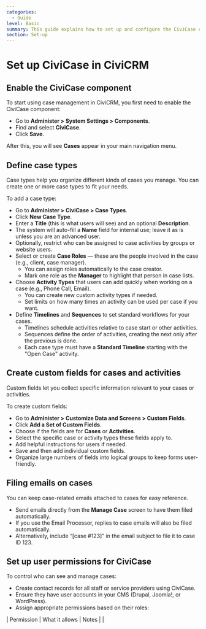 ```yaml
---
categories:
  - Guide  
level: Basic  
summary: This guide explains how to set up and configure the CiviCase component in CiviCRM to help non-profit users manage cases effectively.  
section: Set-up  
---
```


# Set up CiviCase in CiviCRM

## Enable the CiviCase component

To start using case management in CiviCRM, you first need to enable the CiviCase component:

- Go to **Administer > System Settings > Components**.
- Find and select **CiviCase**.
- Click **Save**.

After this, you will see **Cases** appear in your main navigation menu.

## Define case types

Case types help you organize different kinds of cases you manage. You can create one or more case types to fit your needs.

To add a case type:

- Go to **Administer > CiviCase > Case Types**.
- Click **New Case Type**.
- Enter a **Title** (this is what users will see) and an optional **Description**.
- The system will auto-fill a **Name** field for internal use; leave it as is unless you are an advanced user.
- Optionally, restrict who can be assigned to case activities by groups or website users.
- Select or create **Case Roles** — these are the people involved in the case (e.g., client, case manager).
  - You can assign roles automatically to the case creator.
  - Mark one role as the **Manager** to highlight that person in case lists.
- Choose **Activity Types** that users can add quickly when working on a case (e.g., Phone Call, Email).
  - You can create new custom activity types if needed.
  - Set limits on how many times an activity can be used per case if you want.
- Define **Timelines** and **Sequences** to set standard workflows for your cases.
  - Timelines schedule activities relative to case start or other activities.
  - Sequences define the order of activities, creating the next only after the previous is done.
  - Each case type must have a **Standard Timeline** starting with the "Open Case" activity.

## Create custom fields for cases and activities

Custom fields let you collect specific information relevant to your cases or activities.

To create custom fields:

- Go to **Administer > Customize Data and Screens > Custom Fields**.
- Click **Add a Set of Custom Fields**.
- Choose if the fields are for **Cases** or **Activities**.
- Select the specific case or activity types these fields apply to.
- Add helpful instructions for users if needed.
- Save and then add individual custom fields.
- Organize large numbers of fields into logical groups to keep forms user-friendly.

## Filing emails on cases

You can keep case-related emails attached to cases for easy reference.

- Send emails directly from the **Manage Case** screen to have them filed automatically.
- If you use the Email Processor, replies to case emails will also be filed automatically.
- Alternatively, include “[case #123]” in the email subject to file it to case ID 123.

## Set up user permissions for CiviCase

To control who can see and manage cases:

- Create contact records for all staff or service providers using CiviCase.
- Ensure they have user accounts in your CMS (Drupal, Joomla!, or WordPress).
- Assign appropriate permissions based on their roles:

| Permission                  | What it allows                                   | Notes                                                                                         |
|
